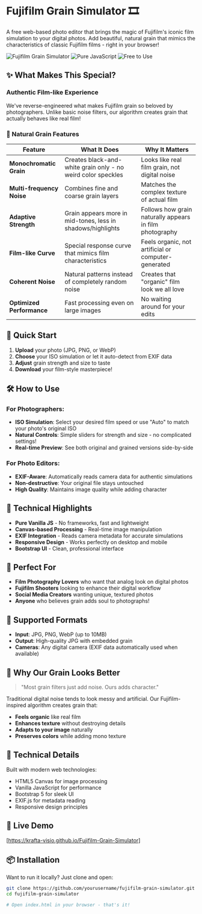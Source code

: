 # Fujifilm Grain Simulator 🎞️

A free web-based photo editor that brings the magic of Fujifilm's iconic film simulation to your digital photos. Add beautiful, natural grain that mimics the characteristics of classic Fujifilm films - right in your browser!

![Fujifilm Grain Simulator](https://img.shields.io/badge/Fujifilm-Grain%20Simulator-blue?style=for-the-badge)
![Pure JavaScript](https://img.shields.io/badge/Pure-JavaScript-yellow?style=for-the-badge)
![Free to Use](https://img.shields.io/badge/Free-100%25-green?style=for-the-badge)

## ✨ What Makes This Special?

### Authentic Film-like Experience
We've reverse-engineered what makes Fujifilm grain so beloved by photographers. Unlike basic noise filters, our algorithm creates grain that actually behaves like real film!

### 🎯 Natural Grain Features

| Feature | What It Does | Why It Matters |
|---------|--------------|----------------|
| **Monochromatic Grain** | Creates black-and-white grain only - no weird color speckles | Looks like real film grain, not digital noise |
| **Multi-frequency Noise** | Combines fine and coarse grain layers | Matches the complex texture of actual film |
| **Adaptive Strength** | Grain appears more in mid-tones, less in shadows/highlights | Follows how grain naturally appears in film photography |
| **Film-like Curve** | Special response curve that mimics film characteristics | Feels organic, not artificial or computer-generated |
| **Coherent Noise** | Natural patterns instead of completely random noise | Creates that "organic" film look we all love |
| **Optimized Performance** | Fast processing even on large images | No waiting around for your edits |

## 🚀 Quick Start

1. **Upload** your photo (JPG, PNG, or WebP)
2. **Choose** your ISO simulation or let it auto-detect from EXIF data
3. **Adjust** grain strength and size to taste
4. **Download** your film-style masterpiece!

## 🛠️ How to Use

### For Photographers:
- **ISO Simulation**: Select your desired film speed or use "Auto" to match your photo's original ISO
- **Natural Controls**: Simple sliders for strength and size - no complicated settings!
- **Real-time Preview**: See both original and grained versions side-by-side

### For Photo Editors:
- **EXIF-Aware**: Automatically reads camera data for authentic simulations
- **Non-destructive**: Your original file stays untouched
- **High Quality**: Maintains image quality while adding character

## 🎨 Technical Highlights

- **Pure Vanilla JS** - No frameworks, fast and lightweight
- **Canvas-based Processing** - Real-time image manipulation
- **EXIF Integration** - Reads camera metadata for accurate simulations
- **Responsive Design** - Works perfectly on desktop and mobile
- **Bootstrap UI** - Clean, professional interface

## 🌟 Perfect For

- **Film Photography Lovers** who want that analog look on digital photos
- **Fujifilm Shooters** looking to enhance their digital workflow
- **Social Media Creators** wanting unique, textured photos
- **Anyone** who believes grain adds soul to photographs!

## 📸 Supported Formats

- **Input**: JPG, PNG, WebP (up to 10MB)
- **Output**: High-quality JPG with embedded grain
- **Cameras**: Any digital camera (EXIF data automatically used when available)

## 🎯 Why Our Grain Looks Better

> "Most grain filters just add noise. Ours adds character."

Traditional digital noise tends to look messy and artificial. Our Fujifilm-inspired algorithm creates grain that:
- **Feels organic** like real film
- **Enhances texture** without destroying details
- **Adapts to your image** naturally
- **Preserves colors** while adding mono texture

## 🔧 Technical Details

Built with modern web technologies:
- HTML5 Canvas for image processing
- Vanilla JavaScript for performance
- Bootstrap 5 for sleek UI
- EXIF.js for metadata reading
- Responsive design principles

## 🚀 Live Demo

[https://krafta-visio.github.io/Fujifilm-Grain-Simulator]

## 📦 Installation

Want to run it locally? Just clone and open:

```bash
git clone https://github.com/yourusername/fujifilm-grain-simulator.git
cd fujifilm-grain-simulator

# Open index.html in your browser - that's it!
